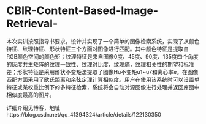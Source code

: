 # CBIR-Content-Based-Image-Retrieval-
本次实训按照指导书要求，设计并实现了一个简单的图像检索系统，实现了从颜色特征、纹理特征、形状特征三个方面对图像进行匹配。其中颜色特征是提取自RGB颜色空间的颜色矩；纹理特征是来自图像0度、45度、90度、135度四个角度的灰度共生矩阵的纹理一致性、纹理对比度、纹理熵，纹理相关性的期望和标准差；形状特征是采用形状不变矩法提取了图像Hu不变矩u1~u7和离心率e。在图像匹配方面采用了欧氏距离和余弦定理计算相似度。用户在使用该系统时可以设置单特征或某权重比例下的多特征检索，系统将会自动对源图像进行处理并返回库图中相似度最高的图片。

详细介绍见博客，地址https://blog.csdn.net/qq_41394324/article/details/122130350
